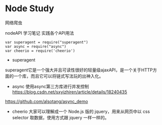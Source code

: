 # Node Study  
网络爬虫

nodeAPI 学习笔记
实践各个API用法

```
var superagent = require("superagent")
var async = require("async")
var cheerio = require('cheerio')

```
* superagent

superagent它是一个强大并且可读性很好的轻量级ajaxAPI，是一个关于HTTP方面的一个库，而且它可以将链式写法玩的出神入化。

* async
使用async第三方库进行并发控制
https://blog.csdn.net/sxyizhiren/article/details/18240435

https://github.com/alsotang/async_demo


* cheerio
大家可以理解成一个 Node.js 版的 jquery，用来从网页中以 css selector 取数据，使用方式跟 jquery 一样一样的。
 
